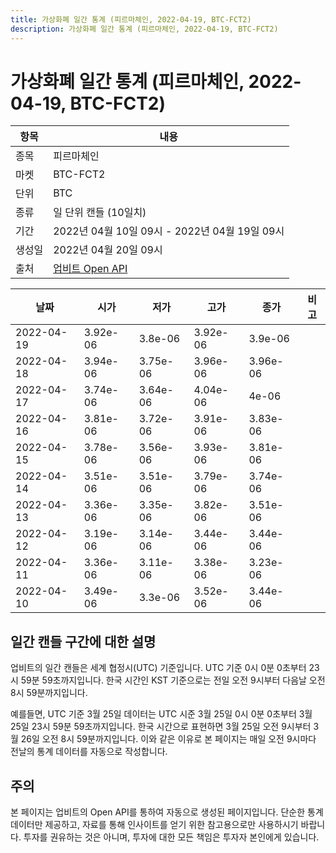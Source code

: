 ```yaml
---
title: 가상화폐 일간 통계 (피르마체인, 2022-04-19, BTC-FCT2)
description: 가상화폐 일간 통계 (피르마체인, 2022-04-19, BTC-FCT2)
---
```



가상화폐 일간 통계 (피르마체인, 2022-04-19, BTC-FCT2)
===

|항목|내용|
|--|--|
|종목|피르마체인|
|마켓|BTC-FCT2|
|단위|BTC|
|종류|일 단위 캔들 (10일치)|
|기간|2022년 04월 10일 09시 - 2022년 04월 19일 09시|
|생성일|2022년 04월 20일 09시|
|출처|[업비트 Open API](https://docs.upbit.com)|


|날짜|시가|저가|고가|종가|비고|
|--|--|--|--|--|--|
|2022-04-19|3.92e-06|3.8e-06|3.92e-06|3.9e-06|    |
|2022-04-18|3.94e-06|3.75e-06|3.96e-06|3.96e-06|    |
|2022-04-17|3.74e-06|3.64e-06|4.04e-06|4e-06|    |
|2022-04-16|3.81e-06|3.72e-06|3.91e-06|3.83e-06|    |
|2022-04-15|3.78e-06|3.56e-06|3.93e-06|3.81e-06|    |
|2022-04-14|3.51e-06|3.51e-06|3.79e-06|3.74e-06|    |
|2022-04-13|3.36e-06|3.35e-06|3.82e-06|3.51e-06|    |
|2022-04-12|3.19e-06|3.14e-06|3.44e-06|3.44e-06|    |
|2022-04-11|3.36e-06|3.11e-06|3.38e-06|3.23e-06|    |
|2022-04-10|3.49e-06|3.3e-06|3.52e-06|3.44e-06|    |


일간 캔들 구간에 대한 설명
---


업비트의 일간 캔들은 세계 협정시(UTC) 기준입니다. 
UTC 기준 0시 0분 0초부터 23시 59분 59초까지입니다. 
한국 시간인 KST 기준으로는 전일 오전 9시부터 다음날 오전 8시 59분까지입니다. 


예를들면, UTC 기준 3월 25일 데이터는 UTC 시준 3월 25일 0시 0분 0초부터 3월 25일 23시 59분 59초까지입니다. 
한국 시간으로 표현하면 3월 25일 오전 9시부터 3월 26일 오전 8시 59분까지입니다. 
이와 같은 이유로 본 페이지는 매일 오전 9시마다 전날의 통계 데이터를 자동으로 작성합니다. 


주의
---


본 페이지는 업비트의 Open API를 통하여 자동으로 생성된 페이지입니다. 
단순한 통계 데이터만 제공하고, 자료를 통해 인사이트를 얻기 위한 참고용으로만 사용하시기 바랍니다. 
투자를 권유하는 것은 아니며, 투자에 대한 모든 책임은 투자자 본인에게 있습니다. 
